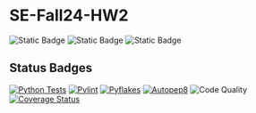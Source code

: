 # SE-Fall24-HW2

![Static Badge](https://img.shields.io/badge/language-python-green) ![Static Badge](https://img.shields.io/badge/license-MIT-blue) ![Static Badge](https://img.shields.io/badge/platform-linux-red)

## Status Badges

[![Python Tests](https://github.com/ncsu-se/SE-Fall24-HW2/actions/workflows/main.yml/badge.svg)](https://github.com/ncsu-se/SE-Fall24-HW2/actions)
[![Pylint](https://img.shields.io/endpoint?url=https://raw.githubusercontent.com/ncsu-se/SE-Fall24-HW2/main/badges/pylint.json)](https://github.com/ncsu-se/SE-Fall24-HW2/blob/ebc78fe4d7b42e3076a35b5e924ba3919cc090ae/badges/pylint.json)
[![Pyflakes](https://img.shields.io/endpoint?url=https://raw.githubusercontent.com/ncsu-se/SE-Fall24-HW2/main/badges/pyflakes.json)](https://github.com/ncsu-se/SE-Fall24-HW2/blob/2823f0cd689cdc627b7578090e6a756dbe3a4ea8/badges/pyflakes.json)
[![Autopep8](https://img.shields.io/endpoint?url=https://raw.githubusercontent.com/ncsu-se/SE-Fall24-HW2/main/badges/autopep8.json)](https://github.com/ncsu-se/SE-Fall24-HW2/blob/2823f0cd689cdc627b7578090e6a756dbe3a4ea8/badges/autopep8.json)
![Code Quality](https://img.shields.io/badge/Code_Quality-A-brightgreen)
[![Coverage Status](https://coveralls.io/repos/github/ncsu-se/SE-Fall24-HW1/badge.svg?branch=main)](https://coveralls.io/github/ncsu-se/SE-Fall24-HW1?branch=main)

